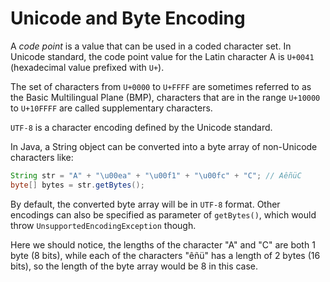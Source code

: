 # Unicode and Byte Encoding

A *code point* is a value that can be used in a coded character set. In Unicode standard, the code point value for the Latin character A is `U+0041` (hexadecimal value prefixed with `U+`).

The set of characters from `U+0000` to `U+FFFF` are sometimes referred to as the Basic Multilingual Plane (BMP), characters that are in the range `U+10000` to `U+10FFFF` are called supplementary characters.

`UTF-8` is a character encoding defined by the Unicode standard.

In Java, a String object can be converted into a byte array of non-Unicode characters like:

```java
String str = "A" + "\u00ea" + "\u00f1" + "\u00fc" + "C"; // AêñüC
byte[] bytes = str.getBytes();
```

By default, the converted byte array will be in `UTF-8` format. Other encodings can also be specified as parameter of `getBytes()`, which would throw `UnsupportedEncodingException` though.

Here we should notice, the lengths of the character "A" and "C" are both 1 byte (8 bits), while each of the characters "êñü" has a length of 2 bytes (16 bits), so the length of the byte array would be 8 in this case.

